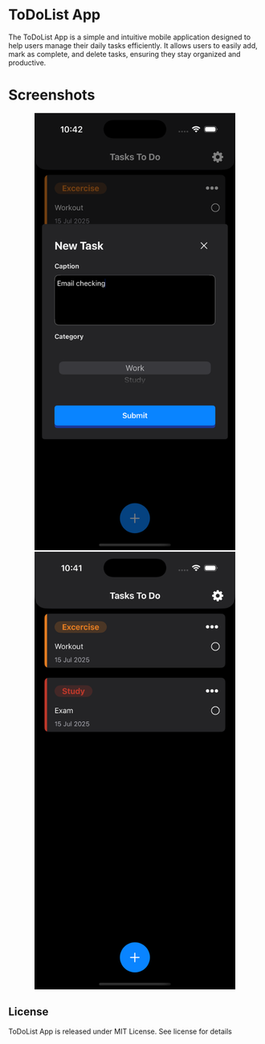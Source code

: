 # ToDoList App
The ToDoList App is a simple and intuitive mobile application designed to help users manage their daily tasks efficiently. It allows users to easily add, mark as complete, and delete tasks, ensuring they stay organized and productive. 
# Screenshots

<p align="center">
  <img src="ScreenshotOne.png" alt="Screenshot 1" width="400"/>
  <img src="ScreenshotTwo.png" alt="Screenshot 2" width="400"/>
</p>

## License
ToDoList App is released under MIT License. See license for details
